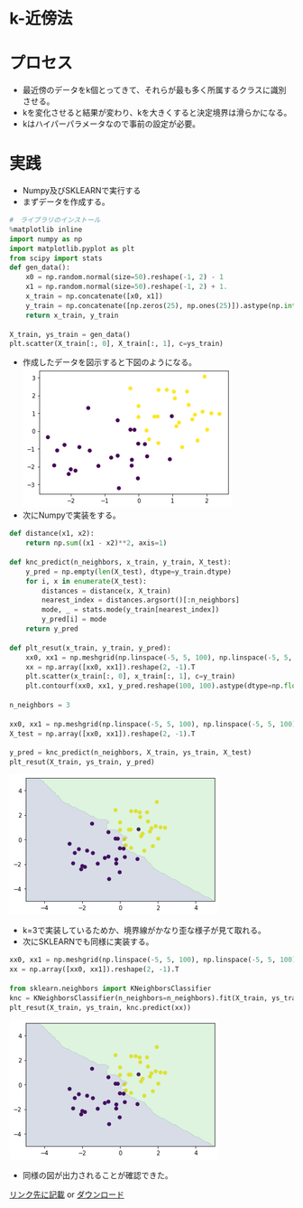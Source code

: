 <script type="text/x-mathjax-config">MathJax.Hub.Config({tex2jax:{inlineMath:[['\$','\$'],['\\(','\\)']],processEscapes:true},CommonHTML: {matchFontHeight:false}});</script>
<script type="text/javascript" async src="https://cdnjs.cloudflare.com/ajax/libs/mathjax/2.7.1/MathJax.js?config=TeX-MML-AM_CHTML"></script>


k-近傍法
============
# プロセス
- 最近傍のデータをk個とってきて、それらが最も多く所属するクラスに識別させる。
- kを変化させると結果が変わり、kを大きくすると決定境界は滑らかになる。
- kはハイパーパラメータなので事前の設定が必要。

# 実践
- Numpy及びSKLEARNで実行する
- まずデータを作成する。

```python
#　ライブラリのインストール
%matplotlib inline
import numpy as np
import matplotlib.pyplot as plt
from scipy import stats
def gen_data():
    x0 = np.random.normal(size=50).reshape(-1, 2) - 1
    x1 = np.random.normal(size=50).reshape(-1, 2) + 1.
    x_train = np.concatenate([x0, x1])
    y_train = np.concatenate([np.zeros(25), np.ones(25)]).astype(np.int)
    return x_train, y_train

X_train, ys_train = gen_data()
plt.scatter(X_train[:, 0], X_train[:, 1], c=ys_train)
```

- 作成したデータを図示すると下図のようになる。
![png](imgs/output9.png)
- 次にNumpyで実装をする。

```python
def distance(x1, x2):
    return np.sum((x1 - x2)**2, axis=1)

def knc_predict(n_neighbors, x_train, y_train, X_test):
    y_pred = np.empty(len(X_test), dtype=y_train.dtype)
    for i, x in enumerate(X_test):
        distances = distance(x, X_train)
        nearest_index = distances.argsort()[:n_neighbors]
        mode, _ = stats.mode(y_train[nearest_index])
        y_pred[i] = mode
    return y_pred

def plt_resut(x_train, y_train, y_pred):
    xx0, xx1 = np.meshgrid(np.linspace(-5, 5, 100), np.linspace(-5, 5, 100))
    xx = np.array([xx0, xx1]).reshape(2, -1).T
    plt.scatter(x_train[:, 0], x_train[:, 1], c=y_train)
    plt.contourf(xx0, xx1, y_pred.reshape(100, 100).astype(dtype=np.float), alpha=0.2, levels=np.linspace(0, 1, 3))

n_neighbors = 3

xx0, xx1 = np.meshgrid(np.linspace(-5, 5, 100), np.linspace(-5, 5, 100))
X_test = np.array([xx0, xx1]).reshape(2, -1).T

y_pred = knc_predict(n_neighbors, X_train, ys_train, X_test)
plt_resut(X_train, ys_train, y_pred)

```
![png](imgs/output10.png)
- k=3で実装しているためか、境界線がかなり歪な様子が見て取れる。
- 次にSKLEARNでも同様に実装する。


```python
xx0, xx1 = np.meshgrid(np.linspace(-5, 5, 100), np.linspace(-5, 5, 100))
xx = np.array([xx0, xx1]).reshape(2, -1).T

from sklearn.neighbors import KNeighborsClassifier
knc = KNeighborsClassifier(n_neighbors=n_neighbors).fit(X_train, ys_train)
plt_resut(X_train, ys_train, knc.predict(xx))

```
![png](imgs/output11.png)
- 同様の図が出力されることが確認できた。

[リンク先に記載](https://github.com/MatSoich/RabbitChallenge/blob/master/機械学習/codes/6.k-近傍法.ipynb)
or
[ダウンロード](codes/6.k-近傍法.ipynb)